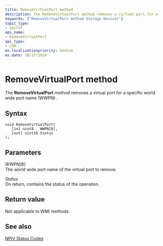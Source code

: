 ```yaml
---
title: RemoveVirtualPort method
description: The RemoveVirtualPort method removes a virtual port for a specific world wide port name (WWPN) .
keywords: ["RemoveVirtualPort method Storage Devices"]
topic_type:
- apiref
api_name:
- RemoveVirtualPort
api_type:
- COM
ms.localizationpriority: medium
ms.date: 10/17/2018
---
```


# RemoveVirtualPort method


The **RemoveVirtualPort** method removes a virtual port for a specific world wide port name (WWPN) .

## Syntax

```ManagedCPlusPlus
void RemoveVirtualPort(
   [in] uint8   WWPN[8],
   [out] uint16 Status
);
```

## Parameters

*WWPN\[8\]*   
The world wide port name of the virtual port to remove.

*Status*   
On return, contains the status of the operation.

## Return value

Not applicable to WMI methods.

## <span id="see_also"></span>See also


[NPIV Status Codes](/previous-versions/windows/hardware/drivers/dn386176(v=vs.85))

 


